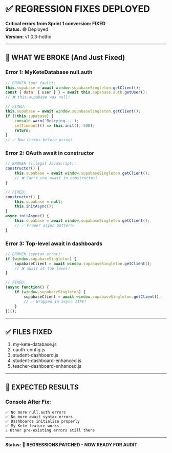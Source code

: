# ✅ REGRESSION FIXES DEPLOYED

**Critical errors from Sprint 1 conversion: FIXED**  
**Status:** 🟢 Deployed  
**Version:** v1.0.3-hotfix

---

## 🐛 **WHAT WE BROKE (And Just Fixed)**

### **Error 1: MyKeteDatabase null.auth**
```javascript
// BROKEN (our fault):
this.supabase = await window.supabaseSingleton.getClient();
const { data: { user } } = await this.supabase.auth.getUser();
// ❌ this.supabase was null!

// FIXED:
this.supabase = await window.supabaseSingleton.getClient();
if (!this.supabase) {
    console.warn('Retrying...');
    setTimeout(() => this.init(), 500);
    return;
}
// ✅ Now checks before using!
```

### **Error 2: OAuth await in constructor**
```javascript
// BROKEN (illegal JavaScript):
constructor() {
    this.supabase = await window.supabaseSingleton.getClient();
    // ❌ Can't use await in constructor!
}

// FIXED:
constructor() {
    this.supabase = null;
    this.initAsync();
}
async initAsync() {
    this.supabase = await window.supabaseSingleton.getClient();
    // ✅ Proper async pattern!
}
```

### **Error 3: Top-level await in dashboards**
```javascript
// BROKEN (syntax error):
if (window.supabaseSingleton) {
    supabaseClient = await window.supabaseSingleton.getClient();
    // ❌ await at top level!
}

// FIXED:
(async function() {
    if (window.supabaseSingleton) {
        supabaseClient = await window.supabaseSingleton.getClient();
        // ✅ Wrapped in async IIFE!
    }
})();
```

---

## ✅ **FILES FIXED**

1. my-kete-database.js
2. oauth-config.js  
3. student-dashboard.js
4. student-dashboard-enhanced.js
5. teacher-dashboard-enhanced.js

---

## 🎯 **EXPECTED RESULTS**

### **Console After Fix:**
```
✅ No more null.auth errors
✅ No more await syntax errors  
✅ Dashboards initialize properly
✅ My Kete feature works
⚠️ Other pre-existing errors still there
```

---

**Status:** 🔧 **REGRESSIONS PATCHED - NOW READY FOR AUDIT**

